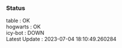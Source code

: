 ### Status


table : OK  
hogwarts : OK  
icy-bot : DOWN  
Latest Update : 2023-07-04 18:10:49.260284
